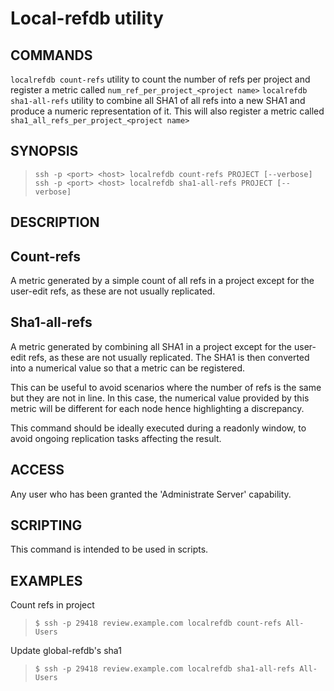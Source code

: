 Local-refdb utility
==============================

COMMANDS
----
`localrefdb count-refs` utility to count the number of refs per project and register a metric called `num_ref_per_project_<project name>`
`localrefdb sha1-all-refs` utility to combine all SHA1 of all refs into a new SHA1 and produce a numeric representation of it.
This will also register a metric called `sha1_all_refs_per_project_<project name>`


SYNOPSIS
--------
>     ssh -p <port> <host> localrefdb count-refs PROJECT [--verbose]
>     ssh -p <port> <host> localrefdb sha1-all-refs PROJECT [--verbose]

DESCRIPTION
-----------

## Count-refs
A metric generated by a simple count of all refs in a project except for the user-edit refs, as these are not usually replicated.

## Sha1-all-refs
A metric generated by combining all SHA1 in a project except for the user-edit refs, as these are not usually replicated.
The SHA1 is then converted into a numerical value so that a metric can be registered.

This can be useful to avoid scenarios where the number of refs is the same but they are not in line. In this case, the numerical
value provided by this metric will be different for each node hence highlighting a discrepancy.

This command should be ideally executed during a readonly window, to avoid ongoing replication tasks affecting the result.

ACCESS
------
Any user who has been granted the 'Administrate Server' capability.

SCRIPTING
---------
This command is intended to be used in scripts.

EXAMPLES
--------
Count refs in project

>     $ ssh -p 29418 review.example.com localrefdb count-refs All-Users

Update global-refdb's sha1

>     $ ssh -p 29418 review.example.com localrefdb sha1-all-refs All-Users
